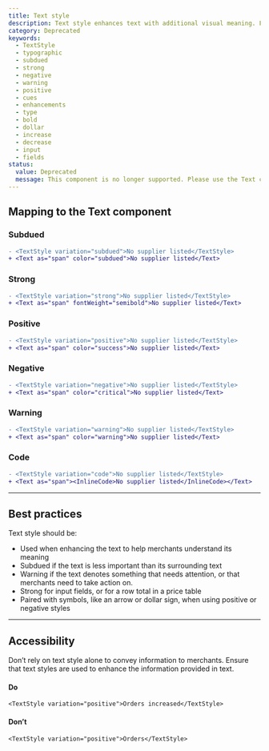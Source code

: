 ```yaml
---
title: Text style
description: Text style enhances text with additional visual meaning. For example, using subdued text to de-emphasize it from its surrounding text.
category: Deprecated
keywords:
  - TextStyle
  - typographic
  - subdued
  - strong
  - negative
  - warning
  - positive
  - cues
  - enhancements
  - type
  - bold
  - dollar
  - increase
  - decrease
  - input
  - fields
status:
  value: Deprecated
  message: This component is no longer supported. Please use the Text component instead.
---
```


## Mapping to the Text component

### Subdued

```diff
- <TextStyle variation="subdued">No supplier listed</TextStyle>
+ <Text as="span" color="subdued">No supplier listed</Text>
```

### Strong

```diff
- <TextStyle variation="strong">No supplier listed</TextStyle>
+ <Text as="span" fontWeight="semibold">No supplier listed</Text>
```

### Positive

```diff
- <TextStyle variation="positive">No supplier listed</TextStyle>
+ <Text as="span" color="success">No supplier listed</Text>
```

### Negative

```diff
- <TextStyle variation="negative">No supplier listed</TextStyle>
+ <Text as="span" color="critical">No supplier listed</Text>
```

### Warning

```diff
- <TextStyle variation="warning">No supplier listed</TextStyle>
+ <Text as="span" color="warning">No supplier listed</Text>
```

### Code

```diff
- <TextStyle variation="code">No supplier listed</TextStyle>
+ <Text as="span"><InlineCode>No supplier listed</InlineCode></Text>
```

---

## Best practices

Text style should be:

- Used when enhancing the text to help merchants understand its meaning
- Subdued if the text is less important than its surrounding text
- Warning if the text denotes something that needs attention, or that merchants need to take action on.
- Strong for input fields, or for a row total in a price table
- Paired with symbols, like an arrow or dollar sign, when using positive or negative styles

---

## Accessibility

Don’t rely on text style alone to convey information to merchants. Ensure that text styles are used to enhance the information provided in text.

<DoDont>

#### Do

```
<TextStyle variation="positive">Orders increased</TextStyle>
```

#### Don’t

```
<TextStyle variation="positive">Orders</TextStyle>
```

</DoDont>
